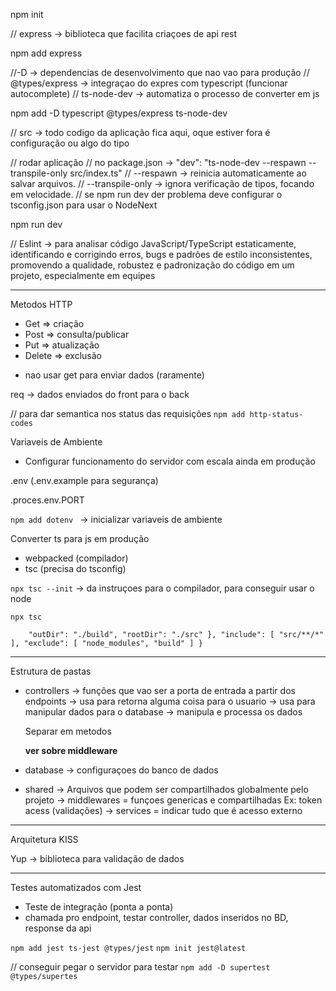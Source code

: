 npm init

// express -> biblioteca que facilita criaçoes de api rest

npm add express

//-D -> dependencias de desenvolvimento que nao vao para produção
// @types/express -> integraçao do expres com typescript (funcionar autocomplete)
// ts-node-dev -> automatiza o processo de converter em js

npm add -D typescript @types/express ts-node-dev

// src -> todo codigo da aplicação fica aqui, oque estiver fora é configuração ou algo do tipo


// rodar aplicação
// no package.json -> "dev": "ts-node-dev --respawn --transpile-only src/index.ts"
// --respawn → reinicia automaticamente ao salvar arquivos.
// --transpile-only → ignora verificação de tipos, focando em velocidade.
// se npm run dev der problema deve configurar o tsconfig.json para usar o NodeNext


npm run dev

// Eslint -> para analisar código JavaScript/TypeScript estaticamente, identificando e corrigindo erros, bugs e padrões de estilo inconsistentes, promovendo a qualidade, robustez e padronização do código em um projeto, especialmente em equipes

--------------------------------------

Metodos HTTP

- Get => criação
- Post => consulta/publicar
- Put => atualização
- Delete => exclusão

* nao usar get para enviar dados (raramente)

req -> dados enviados do front para o back

// para dar semantica nos status das requisições
``npm add http-status-codes``

Variaveis de Ambiente

- Configurar funcionamento do servidor com escala ainda em produção

.env (.env.example para segurança)

.proces.env.PORT

``npm add dotenv `` -> inicializar variaveis de ambiente

Converter ts para js em produção
- webpacked (compilador)
- tsc (precisa do tsconfig)

``npx tsc --init`` -> da instruçoes para o compilador, para conseguir usar o node

``npx tsc``

``    "outDir": "./build",
    "rootDir": "./src"
  },
  "include": [
    "src/**/*"
  ],
  "exclude": [
    "node_modules",
    "build"
  ]
}``

-----

Estrutura de pastas

- controllers
    -> funções que vao ser a porta de entrada a partir dos endpoints
    -> usa para retorna alguma coisa para o usuario
    -> usa para manipular dados para o database
    -> manipula e processa os dados
    
    Separar em metodos
    
    **ver sobre middleware**

- database
    -> configuraçoes do banco de dados

- shared
    -> Arquivos que podem ser compartilhados globalmente pelo projeto
    -> middlewares = funçoes genericas e compartilhadas Ex: token acess (validações)
    -> services = indicar tudo que é acesso externo

------

Arquitetura KISS

Yup -> biblioteca para validação de dados

-------

Testes automatizados com Jest
- Teste de integração (ponta a ponta)
- chamada pro endpoint, testar controller, dados inseridos no BD, response da api

``npm add jest ts-jest @types/jest``
``npm init jest@latest``

// conseguir pegar o servidor para testar
``npm add -D supertest @types/supertes``